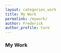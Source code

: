 ```yaml
---
layout: categories_work
title: My Work
permalink: /mywork/
author: Frederick
author_profile: ture
---
```


### My Work